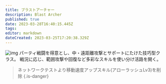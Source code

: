 ```yaml
---
title: ブラストアーチャー
description: Blast Archer
published: true
date: 2023-03-28T16:40:15.445Z
tags: 
editor: markdown
dateCreated: 2023-03-25T17:20:38.329Z
---
```


![img](https://pbs.twimg.com/media/FsTY0YXacAc-eE7?format=jpg&name=small)
パーティ戦闘を得意とし、中・遠距離攻撃とサポートにたけた技巧型クラス。
戦況に応じ、範囲攻撃や回復など多彩なスキルを使い分け活路を開く。

> ネットワークテストより移動速度アップスキル(アローラッシュLv3)を削除
{.is-danger}

